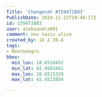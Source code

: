 ```yaml
---
Title: 'Changeset #159472883'
PublishDate: 2024-11-22T19:40:17Z
id: 159472883
user: aleksandra991
comment: nov naziv ulice
created_by: iD 2.30.4
tags:
- Montenegro
bbox:
  min_lon: 18.6510452
  min_lat: 42.4503442
  max_lon: 18.6515339
  max_lat: 42.4522054

---
```

